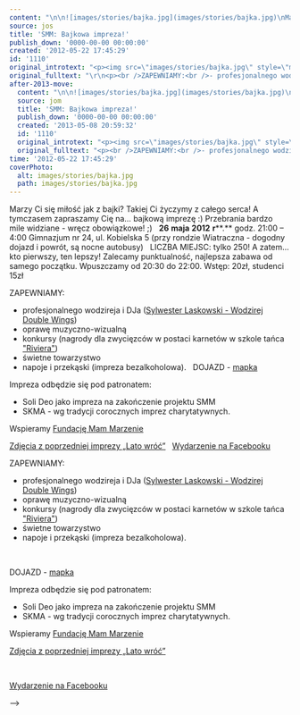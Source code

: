 ```yaml
---
content: "\n\n![images/stories/bajka.jpg](images/stories/bajka.jpg)\nMarzy Ci się miłość jak z bajki? Takiej Ci życzymy z całego serca! A tymczasem zapraszamy Cię na… bajkową imprezę :)\nPrzebrania bardzo mile\_widziane - wręcz obowiązkowe! ;)\n\_\n**26** **maja** **2012** **r****.**\ngodz. 21:00 – 4:00\nGimnazjum nr 24, ul. Kobielska 5 (przy rondzie Wiatraczna - dogodny dojazd i powrót, są nocne autobusy)\n\_\nLICZBA MIEJSC: tylko 250! A zatem... kto pierwszy, ten lepszy!\nZalecamy punktualność, najlepsza zabawa od samego początku.\nWpuszczamy od 20:30 do 22:00.\nWstęp: 20zł, studenci 15zł\_\n\n<!--{{intro-break}}-->\nZAPEWNIAMY:\n- profesjonalnego wodzireja i DJa ([Sylwester Laskowski - Wodzirej Double Wings](http://www.facebook.com/WodzirejSylwesterLaskowski))\n- oprawę muzyczno-wizualną\n- konkursy (nagrody dla zwycięzców w postaci karnetów w szkole tańca [\"Riviera\"](http://www.taniec.net/))\n- świetne towarzystwo\n- napoje i przekąski (impreza bezalkoholowa).\n\_\nDOJAZD - [mapka](http://imageshack.us/photo/my-images/205/mapkadoimprezy.jpg/)\n\nImpreza odbędzie się pod patronatem:\n- Soli Deo jako impreza na zakończenie projektu SMM\n- SKMA - wg tradycji corocznych imprez \ncharytatywnych.\n\nWspieramy [Fundację Mam Marzenie](http://www.mammarzenie.org/)\n\n[Zdjęcia z poprzedniej imprezy „Lato wróć”](http://www.mediafire.com/?frtsc6rt4ya2sk6)\n\_\n[Wydarzenie na Facebooku](http://www.facebook.com/events/330049063731562/)\n\n\n<!--CONTENT FROM OLD SERVER (jos before 2013): \n\n![images/stories/bajka.jpg](images/stories/bajka.jpg)\n\r\n\nMarzy Ci się miłość jak z bajki? Takiej Ci życzymy z całego serca! A tymczasem zapraszamy Cię na… bajkową imprezę :)\n\r\n\nPrzebrania bardzo mile\_widziane - wręcz obowiązkowe! ;)\n\r\n\n\_\n\r\n\n**26** **maja** **2012** **r****.**\n\r\n\ngodz. 21:00 – 4:00\n\r\n\nGimnazjum nr 24, ul. Kobielska 5 (przy rondzie Wiatraczna - dogodny dojazd i powrót, są nocne autobusy)\n\r\n\n\_\n\r\n\nLICZBA MIEJSC: tylko 250! A zatem... kto pierwszy, ten lepszy!\nZalecamy punktualność, najlepsza zabawa od samego początku.\n\r\n\nWpuszczamy od 20:30 do 22:00.\n\r\n\nWstęp: 20zł, studenci 15zł\_\n\r\n\n<!--{{intro-break}}-->\n\r\nZAPEWNIAMY:\n- profesjonalnego wodzireja i DJa ([Sylwester Laskowski - Wodzirej Double Wings](http://www.facebook.com/WodzirejSylwesterLaskowski))\n- oprawę muzyczno-wizualną\n- konkursy (nagrody dla zwycięzców w postaci karnetów w szkole tańca [\"Riviera\"](http://www.taniec.net/))\n- świetne towarzystwo\n- napoje i przekąski (impreza bezalkoholowa).\n\r\n\n\_\n\r\n\nDOJAZD - [mapka](http://imageshack.us/photo/my-images/205/mapkadoimprezy.jpg/)\n\nImpreza odbędzie się pod patronatem:\n- Soli Deo jako impreza na zakończenie projektu SMM\n- SKMA - wg tradycji corocznych imprez charytatywnych.\n\nWspieramy [Fundację Mam Marzenie](http://www.mammarzenie.org/)\n\n[Zdjęcia z poprzedniej imprezy „Lato wróć”](http://www.mediafire.com/?frtsc6rt4ya2sk6)\n\r\n\n\_\n\r\n\n[Wydarzenie na Facebooku](http://www.facebook.com/events/330049063731562/)\n\n-->"
source: jos
title: 'SMM: Bajkowa impreza!'
publish_down: '0000-00-00 00:00:00'
created: '2012-05-22 17:45:29'
id: '1110'
original_introtext: "<p><img src=\"images/stories/bajka.jpg\" style=\"margin-right: 10px; margin-bottom: 10px; float: left;\" height=\"160\" /></p>\r\n<p>Marzy Ci się miłość jak z bajki? Takiej Ci życzymy z całego serca! A tymczasem zapraszamy Cię na… bajkową imprezę :)</p>\r\n<p>Przebrania bardzo mile\_widziane - wręcz obowiązkowe! ;)</p>\r\n<p>\_</p>\r\n<p><span style=\"color: #000000;\"><span style=\"font-size: 14pt;\"><strong>26</strong> <strong>maja</strong> <strong>2012</strong> <strong>r</strong><strong>.</strong></span></span></p>\r\n<p>godz. 21:00 – 4:00</p>\r\n<p>Gimnazjum nr 24, ul. Kobielska 5 (przy rondzie Wiatraczna - dogodny dojazd i powrót, są nocne autobusy)</p>\r\n<p>\_</p>\r\n<p>LICZBA MIEJSC: tylko 250! A zatem... kto pierwszy, ten lepszy!<br style=\"color: #333333; font-family: 'lucida grande', tahoma, verdana, arial, sans-serif; font-size: 11px; line-height: 14px; text-align: left; background-color: #ffffff;\" />Zalecamy punktualność, najlepsza zabawa od samego początku.</p>\r\n<p>Wpuszczamy od 20:30 do 22:00.</p>\r\n<p>Wstęp: 20zł, studenci 15zł\_</p>\r\n"
original_fulltext: "\r\n<p><br />ZAPEWNIAMY:<br />- profesjonalnego wodzireja i DJa (<a href=\"http://www.facebook.com/WodzirejSylwesterLaskowski\">Sylwester Laskowski - Wodzirej Double Wings</a>)<br />- oprawę muzyczno-wizualną<br />- konkursy (nagrody dla zwycięzców w postaci karnetów w szkole tańca <a href=\"http://www.taniec.net/\">\"Riviera\"</a>)<br />- świetne towarzystwo<br />- napoje i przekąski (impreza bezalkoholowa).</p>\r\n<p>\_</p>\r\n<p>DOJAZD - <a href=\"http://imageshack.us/photo/my-images/205/mapkadoimprezy.jpg/\">mapka</a><br style=\"color: #333333; font-family: 'lucida grande', tahoma, verdana, arial, sans-serif; font-size: 11px; line-height: 14px; text-align: left; background-color: #ffffff;\" /><br style=\"color: #333333; font-family: 'lucida grande', tahoma, verdana, arial, sans-serif; font-size: 11px; line-height: 14px; text-align: left; background-color: #ffffff;\" />Impreza odbędzie się pod patronatem:<br style=\"color: #333333; font-family: 'lucida grande', tahoma, verdana, arial, sans-serif; font-size: 11px; line-height: 14px; text-align: left; background-color: #ffffff;\" />- Soli Deo jako impreza na zakończenie projektu SMM<br style=\"color: #333333; font-family: 'lucida grande', tahoma, verdana, arial, sans-serif; font-size: 11px; line-height: 14px; text-align: left; background-color: #ffffff;\" />- SKMA - wg tradycji corocznych imprez charytatywnych.<br style=\"color: #333333; font-family: 'lucida grande', tahoma, verdana, arial, sans-serif; font-size: 11px; line-height: 14px; text-align: left; background-color: #ffffff;\" /><br style=\"color: #333333; font-family: 'lucida grande', tahoma, verdana, arial, sans-serif; font-size: 11px; line-height: 14px; text-align: left; background-color: #ffffff;\" />Wspieramy <a href=\"http://www.mammarzenie.org/\">Fundację Mam Marzenie</a><br style=\"color: #333333; font-family: 'lucida grande', tahoma, verdana, arial, sans-serif; font-size: 11px; line-height: 14px; text-align: left; background-color: #ffffff;\" /><br style=\"color: #333333; font-family: 'lucida grande', tahoma, verdana, arial, sans-serif; font-size: 11px; line-height: 14px; text-align: left; background-color: #ffffff;\" /><a href=\"http://www.mediafire.com/?frtsc6rt4ya2sk6\">Zdjęcia z poprzedniej imprezy „Lato wróć”</a></p>\r\n<p>\_</p>\r\n<p><a href=\"http://www.facebook.com/events/330049063731562/\">Wydarzenie na Facebooku</a></p>"
after-2013-move:
  content: "\n\n![images/stories/bajka.jpg](images/stories/bajka.jpg)\nMarzy Ci się miłość jak z bajki? Takiej Ci życzymy z całego serca! A tymczasem zapraszamy Cię na… bajkową imprezę :)\nPrzebrania bardzo mile\_widziane - wręcz obowiązkowe! ;)\n\_\n**26** **maja** **2012** **r****.**\ngodz. 21:00 – 4:00\nGimnazjum nr 24, ul. Kobielska 5 (przy rondzie Wiatraczna - dogodny dojazd i powrót, są nocne autobusy)\n\_\nLICZBA MIEJSC: tylko 250! A zatem... kto pierwszy, ten lepszy!\nZalecamy punktualność, najlepsza zabawa od samego początku.\nWpuszczamy od 20:30 do 22:00.\nWstęp: 20zł, studenci 15zł\_\n\n<!--{{intro-break}}-->\nZAPEWNIAMY:\n- profesjonalnego wodzireja i DJa ([Sylwester Laskowski - Wodzirej Double Wings](http://www.facebook.com/WodzirejSylwesterLaskowski))\n- oprawę muzyczno-wizualną\n- konkursy (nagrody dla zwycięzców w postaci karnetów w szkole tańca [\"Riviera\"](http://www.taniec.net/))\n- świetne towarzystwo\n- napoje i przekąski (impreza bezalkoholowa).\n\_\nDOJAZD - [mapka](http://imageshack.us/photo/my-images/205/mapkadoimprezy.jpg/)\n\nImpreza odbędzie się pod patronatem:\n- Soli Deo jako impreza na zakończenie projektu SMM\n- SKMA - wg tradycji corocznych imprez \ncharytatywnych.\n\nWspieramy [Fundację Mam Marzenie](http://www.mammarzenie.org/)\n\n[Zdjęcia z poprzedniej imprezy „Lato wróć”](http://www.mediafire.com/?frtsc6rt4ya2sk6)\n\_\n[Wydarzenie na Facebooku](http://www.facebook.com/events/330049063731562/)\n"
  source: jom
  title: 'SMM: Bajkowa impreza!'
  publish_down: '0000-00-00 00:00:00'
  created: '2013-05-08 20:59:32'
  id: '1110'
  original_introtext: "<p><img src=\"images/stories/bajka.jpg\" style=\"margin-right: 10px; margin-bottom: 10px; float: left;\" height=\"160\" /></p>\n<p>Marzy Ci się miłość jak z bajki? Takiej Ci życzymy z całego serca! A tymczasem zapraszamy Cię na… bajkową imprezę :)</p>\n<p>Przebrania bardzo mile\_widziane - wręcz obowiązkowe! ;)</p>\n<p>\_</p>\n<p><span style=\"color: #000000;\"><span style=\"font-size: 14pt;\"><strong>26</strong> <strong>maja</strong> <strong>2012</strong> <strong>r</strong><strong>.</strong></span></span></p>\n<p>godz. 21:00 – 4:00</p>\n<p>Gimnazjum nr 24, ul. Kobielska 5 (przy rondzie Wiatraczna - dogodny dojazd i powrót, są nocne autobusy)</p>\n<p>\_</p>\n<p>LICZBA MIEJSC: tylko 250! A zatem... kto pierwszy, ten lepszy!<br style=\"color: #333333; font-family: 'lucida grande', tahoma, verdana, arial, sans-serif; font-size: 11px; line-height: 14px; text-align: left; background-color: #ffffff;\" />Zalecamy punktualność, najlepsza zabawa od samego początku.</p>\n<p>Wpuszczamy od 20:30 do 22:00.</p>\n<p>Wstęp: 20zł, studenci 15zł\_</p>"
  original_fulltext: "<p><br />ZAPEWNIAMY:<br />- profesjonalnego wodzireja i DJa (<a href=\"http://www.facebook.com/WodzirejSylwesterLaskowski\">Sylwester Laskowski - Wodzirej Double Wings</a>)<br />- oprawę muzyczno-wizualną<br />- konkursy (nagrody dla zwycięzców w postaci karnetów w szkole tańca <a href=\"http://www.taniec.net/\">\"Riviera\"</a>)<br />- świetne towarzystwo<br />- napoje i przekąski (impreza bezalkoholowa).</p>\n<p>\_</p>\n<p>DOJAZD - <a href=\"http://imageshack.us/photo/my-images/205/mapkadoimprezy.jpg/\">mapka</a><br style=\"color: #333333; font-family: 'lucida grande', tahoma, verdana, arial, sans-serif; font-size: 11px; line-height: 14px; text-align: left; background-color: #ffffff;\" /><br style=\"color: #333333; font-family: 'lucida grande', tahoma, verdana, arial, sans-serif; font-size: 11px; line-height: 14px; text-align: left; background-color: #ffffff;\" />Impreza odbędzie się pod patronatem:<br style=\"color: #333333; font-family: 'lucida grande', tahoma, verdana, arial, sans-serif; font-size: 11px; line-height: 14px; text-align: left; background-color: #ffffff;\" />- Soli Deo jako impreza na zakończenie projektu SMM<br style=\"color: #333333; font-family: 'lucida grande', tahoma, verdana, arial, sans-serif; font-size: 11px; line-height: 14px; text-align: left; background-color: #ffffff;\" />- SKMA - wg tradycji corocznych imprez \ncharytatywnych.<br style=\"color: #333333; font-family: 'lucida grande', tahoma, verdana, arial, sans-serif; font-size: 11px; line-height: 14px; text-align: left; background-color: #ffffff;\" /><br style=\"color: #333333; font-family: 'lucida grande', tahoma, verdana, arial, sans-serif; font-size: 11px; line-height: 14px; text-align: left; background-color: #ffffff;\" />Wspieramy <a href=\"http://www.mammarzenie.org/\">Fundację Mam Marzenie</a><br style=\"color: #333333; font-family: 'lucida grande', tahoma, verdana, arial, sans-serif; font-size: 11px; line-height: 14px; text-align: left; background-color: #ffffff;\" /><br style=\"color: #333333; font-family: 'lucida grande', tahoma, verdana, arial, sans-serif; font-size: 11px; line-height: 14px; text-align: left; background-color: #ffffff;\" /><a href=\"http://www.mediafire.com/?frtsc6rt4ya2sk6\">Zdjęcia z poprzedniej imprezy „Lato wróć”</a></p>\n<p>\_</p>\n<p><a href=\"http://www.facebook.com/events/330049063731562/\">Wydarzenie na Facebooku</a></p>"
time: '2012-05-22 17:45:29'
coverPhoto:
  alt: images/stories/bajka.jpg
  path: images/stories/bajka.jpg
---
```

Marzy Ci się miłość jak z bajki? Takiej Ci życzymy z całego serca! A tymczasem zapraszamy Cię na… bajkową imprezę :)
Przebrania bardzo mile widziane - wręcz obowiązkowe! ;)
 
**26** **maja** **2012** **r****.**
godz. 21:00 – 4:00
Gimnazjum nr 24, ul. Kobielska 5 (przy rondzie Wiatraczna - dogodny dojazd i powrót, są nocne autobusy)
 
LICZBA MIEJSC: tylko 250! A zatem... kto pierwszy, ten lepszy!
Zalecamy punktualność, najlepsza zabawa od samego początku.
Wpuszczamy od 20:30 do 22:00.
Wstęp: 20zł, studenci 15zł 

<!--{{intro-break}}-->
ZAPEWNIAMY:
- profesjonalnego wodzireja i DJa ([Sylwester Laskowski - Wodzirej Double Wings](http://www.facebook.com/WodzirejSylwesterLaskowski))
- oprawę muzyczno-wizualną
- konkursy (nagrody dla zwycięzców w postaci karnetów w szkole tańca ["Riviera"](http://www.taniec.net/))
- świetne towarzystwo
- napoje i przekąski (impreza bezalkoholowa).
 
DOJAZD - [mapka](http://imageshack.us/photo/my-images/205/mapkadoimprezy.jpg/)

Impreza odbędzie się pod patronatem:
- Soli Deo jako impreza na zakończenie projektu SMM
- SKMA - wg tradycji corocznych imprez 
charytatywnych.

Wspieramy [Fundację Mam Marzenie](http://www.mammarzenie.org/)

[Zdjęcia z poprzedniej imprezy „Lato wróć”](http://www.mediafire.com/?frtsc6rt4ya2sk6)
 
[Wydarzenie na Facebooku](http://www.facebook.com/events/330049063731562/)


<!--CONTENT FROM OLD SERVER (jos before 2013): 




Marzy Ci się miłość jak z bajki? Takiej Ci życzymy z całego serca! A tymczasem zapraszamy Cię na… bajkową imprezę :)


Przebrania bardzo mile widziane - wręcz obowiązkowe! ;)


 


**26** **maja** **2012** **r****.**


godz. 21:00 – 4:00


Gimnazjum nr 24, ul. Kobielska 5 (przy rondzie Wiatraczna - dogodny dojazd i powrót, są nocne autobusy)


 


LICZBA MIEJSC: tylko 250! A zatem... kto pierwszy, ten lepszy!
Zalecamy punktualność, najlepsza zabawa od samego początku.


Wpuszczamy od 20:30 do 22:00.


Wstęp: 20zł, studenci 15zł 


<!--{{intro-break}}-->

ZAPEWNIAMY:
- profesjonalnego wodzireja i DJa ([Sylwester Laskowski - Wodzirej Double Wings](http://www.facebook.com/WodzirejSylwesterLaskowski))
- oprawę muzyczno-wizualną
- konkursy (nagrody dla zwycięzców w postaci karnetów w szkole tańca ["Riviera"](http://www.taniec.net/))
- świetne towarzystwo
- napoje i przekąski (impreza bezalkoholowa).


 


DOJAZD - [mapka](http://imageshack.us/photo/my-images/205/mapkadoimprezy.jpg/)

Impreza odbędzie się pod patronatem:
- Soli Deo jako impreza na zakończenie projektu SMM
- SKMA - wg tradycji corocznych imprez charytatywnych.

Wspieramy [Fundację Mam Marzenie](http://www.mammarzenie.org/)

[Zdjęcia z poprzedniej imprezy „Lato wróć”](http://www.mediafire.com/?frtsc6rt4ya2sk6)


 


[Wydarzenie na Facebooku](http://www.facebook.com/events/330049063731562/)

-->

<!--{{json:{"created_date":"2012-05-22 17:45:29","publish_down":"0000-00-00 00:00:00","id":"1110"}}}-->